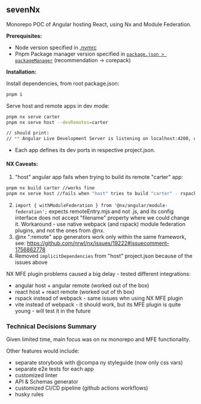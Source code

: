 ## sevenNx
Monorepo POC of Angular hosting React, using Nx and Module Federation.

**Prerequisites:**
- Node version specified in [.nvmrc](./.nvmrc)
- Pnpm Package manager version specified in [`package.json > packageManager`](./package.json) (recommendation -> corepack)

**Installation:**

Install dependencies, from root package.json:

```sh
pnpm i
```

Serve host and remote apps in dev mode:

```sh
pnpm nx serve carter
pnpm nx serve host --devRemotes=carter

// should print: 
// ** Angular Live Development Server is listening on localhost:4200, open your browser on http://localhost:4200/ **
```

- Each app defines its dev ports in respective project.json. 


#### NX Caveats:
1. "host" angular app fails when trying to build its remote "carter" app:
```sh
pnpm nx build carter //works fine
pnpm nx serve host //fails when "host" tries to build "carter" - rspack error
```
2. `import { withModuleFederation } from '@nx/angular/module-federation';` expects remoteEntry.mjs and not .js, and its config interface does not accept "filename" property where we could change it.
Workaround - use native webpack (and rspack) module federation plugins, and not the ones from @nx.
3. @nx ":remote" app generators work only within the same framework, see: https://github.com/nrwl/nx/issues/19222#issuecomment-1756862778
4. Removed `implicitDependencies` from "host" project.json because of the issues above


NX MFE plugin problems caused a big delay - tested different integrations:
- angular host + angular remote (worked out of the box)
- react host + react remote (worked out of th box)
- rspack instead of webpack - same issues whn using NX MFE plugin
- vite instead of webpack - it should work, but its MFE plugin is quite young - will test it in the future


### Technical Decisions Summary
Given limited time, main focus was on nx monorepo and MFE functionality.

Other features would include:
- separate storybook with @compa  ny styleguide (now only css vars)
- separate e2e tests for each app
- customized linter
- API & Schemas generator
- customized CI/CD pipeline (github actions workflows)
- husky rules

